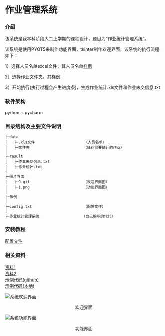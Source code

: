 # 作业管理系统

### 介绍
该系统是我本科阶段大二上学期的课程设计，题目为“作业统计管理系统”。

该系统是使用PYQT5来制作功能界面，tkinter制作欢迎界面，该系统的执行流程如下：</p>
1）选择人员名单excel文件，其人员名单[样例](data/计科201学生名单.xls) </p>
2）选择作业文件夹，其[样例](data/计科作业) </p>
3）开始执行(执行过程会产生进度条)，生成作业统计.xls文件和作业未交信息.txt

### 软件架构
python + pycharm

### 目录结构及主要文件说明
```
├─data  
│   ├─.xls文件                      （人员名单）
│   ├─文件夹                        （储存需要统计的作业）
│
├─result
│   ├─作业未交信息.txt
│   ├─作业统计.txt
│
├─图片界面
│   ├─9.gif                        （欢迎界面图）
│   ├─1.png                        （功能界面图）
│
├─示例
│
├─config.txt                       （配置文件）
│
├─作业统计管理系统                   （自己编写的代码）
```



### 安装教程
[配置文件](config.txt)

### 相关资料
[资料1](https://blog.csdn.net/weixin_51390582/article/details/119269917)  
[资料2](https://blog.csdn.net/m0_46315929/article/details/120177940)  
[示例代码(github)](https://github.com/wuhudasm-lll/-2.0)  
[示例代码(本地)](示例/-2.0-main)   


![系统欢迎界面](图片界面/9.gif)  
<center><p>欢迎界面</center>

![系统功能界面](图片界面/1.png)  
<center><p>功能界面</center>